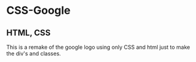 # CSS-Google
## HTML, CSS
This is a remake of the google logo using only CSS and html just to make the div's and classes.
